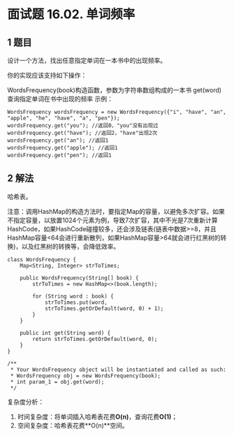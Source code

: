 # 面试题 16.02. 单词频率

## 1 题目

设计一个方法，找出任意指定单词在一本书中的出现频率。

你的实现应该支持如下操作：

WordsFrequency(book)构造函数，参数为字符串数组构成的一本书
get(word)查询指定单词在书中出现的频率
示例：

```
WordsFrequency wordsFrequency = new WordsFrequency({"i", "have", "an", "apple", "he", "have", "a", "pen"});
wordsFrequency.get("you"); //返回0，"you"没有出现过
wordsFrequency.get("have"); //返回2，"have"出现2次
wordsFrequency.get("an"); //返回1
wordsFrequency.get("apple"); //返回1
wordsFrequency.get("pen"); //返回1
```

## 2 解法

哈希表。

注意：调用HashMap的构造方法时，要指定Map的容量，以避免多次扩容。如果不指定容量，以放置1024个元素为例，导致7次扩容，其中不光是7次重新计算HashCode，如果HashCode碰撞较多，还会涉及链表(链表中数据>=8，并且HashMap容量<64会进行重新散列，如果HashMap容量>64就会进行红黑树的转换)，以及红黑树的转换等，会降低效率。

```
class WordsFrequency {
    Map<String, Integer> strToTimes;

    public WordsFrequency(String[] book) {
        strToTimes = new HashMap<>(book.length);

        for (String word : book) {
            strToTimes.put(word, 
            strToTimes.getOrDefault(word, 0) + 1);
        }
    }
    
    public int get(String word) {
        return strToTimes.getOrDefault(word, 0);
    }
}

/**
 * Your WordsFrequency object will be instantiated and called as such:
 * WordsFrequency obj = new WordsFrequency(book);
 * int param_1 = obj.get(word);
 */
```

复杂度分析：

1. 时间复杂度：将单词插入哈希表花费**O(n)**，查询花费**O(1)**；
2. 空间复杂度：哈希表花费**O(n)**空间。